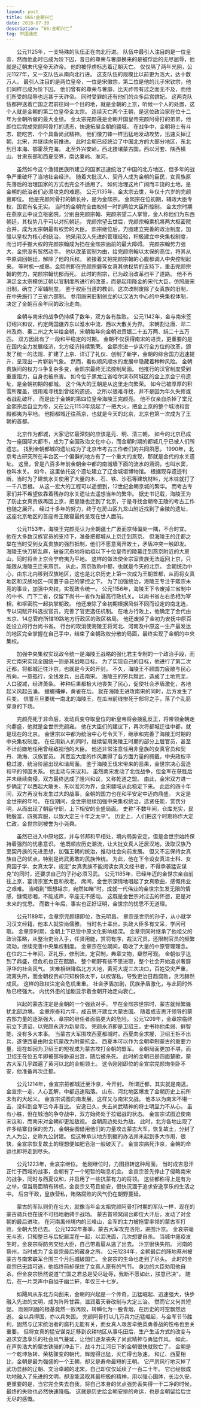 ```yaml
---
layout: post
title: 066:金朝兴亡 
date: 2018-07-30 
description: “66:金朝兴亡”
tag: 中国通史
---
```


&emsp;&emsp;公元1125年，一支特殊的队伍正在向北行进。
队伍中最引人注目的是一位皇帝，然而他此时已成为阶下囚，昔日的尊荣与奢靡换来的是被俘后的无尽屈辱，他就是辽朝末代皇帝天祚帝。
他的被俘虏标志着辽朝灭亡。
仅仅隔了两年光阴，公元1127年，又一支队伍从南向北行进。
这支队伍的规模比以前更为浩大，达十数万人。
最引人注目的是两位皇帝，一位是宋徽宗，第二位是他的儿子宋钦宗，他们同样已成为阶下囚。
他们曾有的尊荣与奢靡，比天祚帝有过之而无不及，而他们所受的屈辱也远甚于天祚帝。
同时受罪的还有他们的众多后宫嫔妃。
这两克队伍都押送着亡国之君前往同一个目的地，就是金朝的上京，听候一个人的处置，这个人就是金朝的第二位皇帝金太宗。
连续灭亡两个王朝，是这位政治家在位十二年为金朝所做的最大业绩。
金太宗完颜晟是金朝开国皇帝完颜阿骨打的弟弟，他即位后完成完颜阿骨打的遗志，快速拓展金朝的疆域。
在战争中，金朝将士有斗志、能吃苦、个个具备尚武精神。
他们像刀锋一样迅猛地发动攻势，迅速灭掉辽朝、北宋，并继续向前推进。
此时金朝已经统治了中国北方的大部分地区，东北到日本海、鄂霍茨克海，
北至外兴安岭，西北接壤蒙古国，西以河套、陕西横山、甘肃东部和西夏交界，南达秦岭、淮河。

&emsp;&emsp;虽然如今这个渔猎民族所建立的国家迅速统治了中国的北方地区，但多年的战争严重破坏了当地社会经济。
随着大批汉人、契丹人成为金朝的臣民，女真族原先落后的治理国家的方式也完全不适用了。
如何治理这片广阔而丰饶的土地，是金朝的统治者们必须攻克的难题。
公元1135年，金太宗去世，年仅十六岁的完颜亶即位。
他是完颜阿骨打的嫡长孙，是为金熙宗。
金熙宗在位初期，辅政大臣专权，国君有名无实。
当时的金朝完全由权倾一时的两位大臣所控制。
金太宗时期在燕京云中设立枢密院，分别由完颜宗翰、完颜宗望二人掌管，金人称他们为东西朝廷，其权势几乎可以对抗朝廷。
完颜宗望去世后，完颜宗翰乘机將两大枢密院合并，成为太宗朝最有权势的大臣。
熙宗继位后，力图建立完善的政治制度，加强以皇权为核心的统治。
他采用汉人先进的管理经验，积极建立中央集权制度，而当时手握大权的完颜宗翰成为挡在金熙宗面前的最大障碍。
完颜宗翰势力强大，金宗没有贸然动手。
他以改革官制为由，给完颜宗翰以太保的高位，将其从中原调回朝廷，解除了他的兵权。
紧接着又把完颜宗翰的心腹都调入中央控制起来。
等时机一成熟，金熙宗即在完颜宗磐等女真其他权势的支持下，重击完颜宗翰的势力，完颜宗翰忧郁而死。
此时的熙宗，已为政治改革扫平了道路。
他不再满足金太宗模仿辽朝以官制度所进行的改革，而是起用降金的宋代大臣，仿照唐宋旧制，确立了宰辅制度。
鉴于权臣当道的教训，这次改制废除了女真族的旧制，在中央施行了三省六部制。
参用唐宋旧制创立的以汉法为中心的中央集权体制，决定了金朝百余年间的政治走向。

&emsp;&emsp;金朝与南宋的战争仍持续了数年，双方各有胜败。
公元1142年，金与南宋签订绍兴和议，约定两国疆界东以淮水中流、西以大散关为界。
宋朝割让唐、邓二州及商、秦二州之大半给金朝，宋朝每年向金朝进贡银二十五万两、绢二十五万匹。
双方因此有了一段和平稳定的时期。
金朝不仅获得南宋的进贡，更重要的是在国内全力发展经济，北方经济持续繁荣。
金熙宗进一步实行全方位的改革，颁发了统一的法规、扩建了上京、详订了礼仪、创制了新字，金朝的综合国力迅速提升，呈现出一片崭新气象。
然而，看似顺风顺水的发展中隐藏着种种风险。
金朝贵族间的权力斗争复杂多变，金熙宗最终无法控制局面。
他推行的汉官制度受到重重阻力，自身也被杀害。
如今位于黑龙江省哈尔滨市阿城区的金上京会宁府遗址，是金朝初期的都城。
这个伟大的王朝是从这里走向繁荣。
如今已被厚厚的积雪所覆盖，很用难寻找到曾经的遗迹。
之所以很难寻找，并不是因为年久失修或者战乱破坏，
而是出于金朝的第四位皇帝海陵王完颜亮。
他不仅亲自杀掉了堂兄金熙宗后自立为帝，又在公元1153年烧起了一把大火，把金上京的整个城池和宫殿都夷为平地。
他把都城迁往燕京，也就是今天的北京，北京也第一次成为了王朝的首都。

&emsp;&emsp;北京作为都城，大家记忆最深刻的应该是元、明、清三朝。
如今的北京已成为一座国际大都市，成为了全国政治文化中心，而金朝时期的都城几乎已被人们所遗忘。
找到金朝都城的遗址成为了北京市考古工作者们的共同夙愿。
1990年，北京考古研究所在丰台区一个偏僻的地方有了一个重大的发现，那就是金代的水关遗址。
这里，曾是八百多年前金朝金中都的南城墙下面的流水的涵洞，也叫水窦，也叫水关。
如今，这里依托这个遗址建立了辽金城垣博物馆。
根据现存遗迹判断，当时为了建筑水关使用了大量的木、石、铁、沙石等建筑材料，光木桩就打了一千八百根。
从这一宏大的工程可以遥想到，12世纪金朝京城的繁华。
而考古专家们并不希望依靠着残存的水关遗址去遥想当年的繁华。
据史书记载，海陵王为了防止女真贵族再回上京，把皇陵也迁到了北京，于是寻找金朝帝王陵的考古工作也随之展开。
经过十多年的努力，终于在房山区九龙山附近找到了金陵的遗址，这座北京地区的首座帝王陵寝最终呈现在世人面前。

&emsp;&emsp;公元1153年，海陵王完颜亮认为金朝疆土广袤而京师偏处一隅，不合时宜。
他在大多数汉族官员的支持下，准备把都城从上京迁到燕京。
但海陵王的迁都之举在当时受到女真贵族的强烈抵制，他们不愿意离开故土，矛盾冲突一触即发。
海陵王快刀斩乱麻，破釜沉舟地将始祖以下十位皇帝的陵墓迁到燕京附近的大房山，同时将金上京会宁府夷为平地。
这样的做法使金宗室贵族无法返回上京，只能跟从海陵王迁来燕京。
从此，燕京改称中都，也就是今天的北京。
金朝统治中心，由东北内移到汉族地区，这也是北京历史上第一次成为王朝首都，从而将女真地区和汉族地区一同置于自己的掌控之下。
为了加强统治，海陵王专注于熙宗未竞的事业，加强中央权，实现政令统一。
公元1156年，海陵王下令废掉三省制中的中书、门下二省，仅留下尚书一省作为最高行政机关。
以尚书省左右丞相为宰相，和枢密院一起执掌朝政。
他还废除了金初期根据风俗不同而设定的南北选，专以词赋开科选拔官员，完善了官吏选任机制。
在地方行政上，他确定了金代由五京、14总管府所辖19路地方行政区的政区格局。
他还废掉了金初为安抚中原百姓设立的行台尚书省。
行台的取消使海陵王将河北、河南及中原这一生产最发达的地区完全掌握在自己手中，结束了金朝政权分散的局面，最终实现了金朝的中央集权。

&emsp;&emsp;加强中央集权实现政令统一是海陵王战略的强化君主专制的一个政治手段，而灭亡南宋实现全国统一则是其战略目标。
为了实现自己的目标，他进行了第二次迁都，将都城迁往汴京，也就是今天的开封。
不久，海陵王不顾国力疲敝与民心所向，一意孤行，全线发兵，出击南宋。
海陵王的穷兵黩武，造成了土地荒芜，人口锐减，经济萧条。
种种后果都极大地丧失了民心，促使社会矛盾激化，各地起义风起云涌。
螳螂捕蝉，黄雀在后。
就在海陵王进攻南宋的同时，后方发生了兵变。
信誓旦旦要统一南北的海陵王，在瓜洲前线惨死于部将之手，落了个乱箭穿身的下场。

&emsp;&emsp;完颜亮死于非命后，发动兵变夺取皇位的新皇帝将会拨乱反正，将带领金朝走向鼎盛，他就是金世宗完颜雍。
他在大臣们的建议下，再次将都城迁往中都，就是现在的北京。
金世宗以中都为统治中心号令天下，继承和完善了海陵王时期的中央集权制度。
在任用新人的同时，继续留用海陵王时期的部分上层官员，甚至不计前嫌地任用曾经敌视他的大臣。
他还非常注意任用非皇族的女真官员和契丹、渤海、汉族官员。
其宽宏大度的作风赢得了各方面力量的拥戴，中央政权平稳过渡，统治阶层出现和谐局面。
鉴于海陵王伐宋带来的恶果，金世宗决心营造和平的邻国关系。
他主动与宋议和。
虽然南宋发动了北伐战争，但金军在获胜后并未继续南侵，双方最终达成了隆兴和议，又称乾道之盟。
由此，金宋双方进一步确定了以西起大散关、东以淮河为界，金宋疆域从此稳定下来。
此后的四十年间，双方再没有发生过大的战事，金朝的国力也在和平安定中迈向鼎盛。
大定是金世宗的年号。
在位期间，金世宗继续加强中央集权统治，选贤任能，赏罚分明，从而出现了朝臣守职，上下相安的全盛局面。
史称"不数年间，仓库充实，民物殷富，四夷宾服，以致大定三十年之太平"。
历史上，人们把这个时期称作大定仁政，金世宗则被誉为小尧舜。

&emsp;&emsp;虽然已进入中原地区，并与邻邦和平相处，境内局势安定，但是金世宗始终保持着强烈的忧患意识。
他既顺应历史潮流，让大批女真人迁居汉地，汲取汉族乃至契丹族的先进思想，加强王朝的统治，推动社会向前发展。
但又不忘保持女真族自己的优点，特别是尚武勇敢的民族传统。
为此，他在下令设女真进士科、女真国子学、女真太学，规定"女真贵族不能阅读女真文经书者，不得承袭猛安谋克"的同时，还要求自己的子孙必须习武。
公元1185年，已经年迈的金世宗亲自前往上京，宴请宗室大臣和故老。
席间，金世宗深情地唱起了女真歌曲，感慨伟业之艰难。
当唱到"慨想祖宗，宛然如睹"时，成就一代伟业的金世宗生发无限的情感，慷慨悲咽，不能成声，举座无不感动。
这既是金世宗对过去的怀想，更是对未来的忧思。
而数十年后，事实也正好证明，金世宗的忧思不无道理。

&emsp;&emsp;公元1189年，金章宗完颜璟即位，改元明昌。
章宗是世宗的孙子，从小就学习汉文经籍，他本人就崇尚儒雅。
当时名士辈出，执政大臣多有文采，学问可取。
金章宗时期，金朝上下已受中原文化影响极深。
金章宗同时继承了他祖父的政治策略，从整治吏治入手，任贤用能，赏罚有序，裁汰冗员，还限制官员的频繁流动，继续完善中央集权制度。
金章宗在位期间，吸收了大量的中原管理理念。
在位的二十年间，正礼乐，修刑法，定官制，典章文物，粲然可观。
金朝似乎达到了鼎盛，但危机也正在酝酿。
整个朝野有些不思进取，整个社会开始追求奢靡浮华的社会风气。
灾难相继降临北方大地，黄河大堤三次决口，百姓受灾严重，流离失所，而金朝权贵却只知粉饰太平，以权谋私，导致吏治日趋腐败，贪污赫然成风。
这样的政权注定会危机重重。
社会矛盾加剧，民族矛盾激化，与此同时外敌已经强大。
内忧外患的加剧显示着金朝开始走向衰亡。

&emsp;&emsp;兴起的蒙古注定是金朝的一个强劲对手。
早在金熙宗世宗时，蒙古就频繁骚扰北部边境。
金章宗泰和六年，成吉思汗建立大蒙古国。
随着成吉思汗领导的蒙古部力量的逐渐强大，章宗的继任者面临更大的危险。
公元1209年，金章宗临终前立下遗诏，以完颜永济为新皇帝。
完颜永济即是卫绍王，史书称他柔弱、鲜智能、没有多大本事。
当蒙古大军围攻西夏都城时，西夏向金求援，卫绍王拒不出兵，遂使西夏由附金抗蒙改为附蒙抗金。
西夏本可以作为金朝牵制蒙古的重要力量，现在却因为卫绍王的短视成为蒙古攻打金朝的盟军。
金朝局面更加不堪，而卫绍王在位五年即被部将胁迫出宫，随后被杀死。
此时的金朝已是四面楚歌，蒙古大军几乎踏遍了黄河以北的金朝领土。
这令刚刚即位的金宣宗完颜珣坐卧不安，他准备再次迁都。

&emsp;&emsp;公元1214年，金宣宗把都城迁至汴京，今开封。
所谓迁都，其实就是南逃。
金宣宗一走，人心瓦解，中都迅速陷落。
山东、河北地区爆发了金朝历史上前所未有的大起义。
金宣宗试图向南发展，这样又与南宋交战。
他本以为南宋不堪一击，没料到金军已今非昔比。
安逸已久，失去尚武精神的将士明显力不从心。
虽有小胜，但在城池的争夺战中，双方始终处于拉锯战的状态。
金宣宗试图迫使南宋议和，而南宋对金朝却更加敌视。
金朝周边处处为敌。
此时，北方各地出现了许多结寨自保的势力，金朝妄图借用他们的力量攻击蒙古大军，恢复故土，分封了九人为公，史称九公封建。
但这种承认地方割据的办法并未起到多大作用，很快，金宣宗恢复故土的理想便如肥皂泡一般破灭了。
金宣宗病死汴京，金朝的命运也即将走到尽头。

&emsp;&emsp;公元1223年，金哀宗继位。
他刚继位时，力图扭转这种局面。
当时成吉思汗正忙于西域的战事，金朝有了一个短暂的喘息机会。
金哀宗首先停止了侵略南宋的战争，同时与西夏议和，并启用了一些抗蒙有力的将领。
这些都称得上是有为之举，但当局面稍有转机，金哀宗又苟且偷安，很快沉湎于追求安逸享乐的生活之中。
后宫干政，皇族营私，贿赂腐败的风气仍在朝野蔓延。

&emsp;&emsp;蒙古的军队则仍在壮大，就像当年金太祖完颜阿骨打时期的军队一样，现在的蒙古骑兵也在锐不可挡地驰骋于战场。
蒙古首领窝阔台即位大汗后，发动了对金朝的最后进攻。
在河南禹州境内的三峰山，金军的主力被拖雷率领的蒙古军打败，金朝大势已去。
公元1232年春季，蒙古大军攻克洛阳，进围汴京。
金哀宗毫无斗志，只知整日与后妃厮混在一起，以泪洗面，几次想要自杀。
当城中瘟疫发生时，金哀宗将防务交给大臣，自己带着扈从逃了出去。
汴京很快失陷。
河南的蔡州，当时成为了金哀宗最后的藏身之所。
公元1234年，金朝最后的阵地蔡州被蒙古与南宋联军合围三个月后城破国亡。
金哀宗的生命也走到了尽头。
此时的金哀宗已无路可逃，他临终前却保住了女真人原有的气节。
身边的大臣劝阻他自杀，但金哀宗愤然说道"亡国之君总是受尽耻辱，我断不愿如此，朕意已决"。
随后，在一片哭声中自缢于幽兰轩，年仅三十七岁。

&emsp;&emsp;如飓风从东北方向刮来，金朝的兴起是一个传奇，迅猛崛起、迅速强大，快步融入先进的文明，成为阵阵甘霖，滋润着天眷改制与大定三治。
然而它又何其短促。
刚刚巩固的根基竟然一败再败，转瞬化为一股青烟，在历史的时空飘然远逝。
金以兵得国，亦以兵失国。
完颜阿骨打以几万兵力迅猛崛起，与金军节节胜利，固然与辽宋统治者的腐朽无能有关，而女真人艰苦卓绝英勇善战的性格也至关重要。
但将女真的猛安谋克迁移到农耕地区从事屯田后，生产生活方式的改变与追求安逸享乐的社会风气蔓延，让他们逐渐丧失了尚武精神与勇猛作风。
如此，在声势浩大的蒙古铁骑的冲击下，战斗力江河日下的金朝很快就败亡了。
金朝是一个乾坤急转、荣枯骤变的朝代，辉煌得迅猛，灭亡得也急速。
和辽、西夏相比，金朝是最为强盛的一个王朝，却又是寿命最短的王朝。
它严厉风行地灭掉了武功显赫的辽朝、文治卓越的北宋，自己却仅仅延续了一百二十年。
它已经很成功地融入了先进的文明，却没能汲取其最积极的精神，用以强心国体，长治久安。
更重要的是，当它完全失去自我，将自己本身的优点强势丢失得一干二净的时候，最终的失败也必然快速降临。
这就是历史给金朝安排的命运，也是金朝留给后世无尽的感慨。
